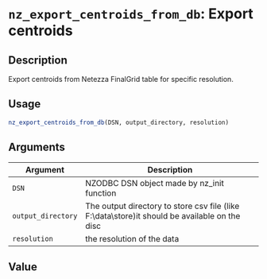 # `nz_export_centroids_from_db`: Export centroids

## Description


 Export centroids from Netezza FinalGrid table for specific resolution.


## Usage

```r
nz_export_centroids_from_db(DSN, output_directory, resolution)
```


## Arguments

Argument      |Description
------------- |----------------
```DSN```     |     NZODBC DSN object made by nz_init function
```output_directory```     |     The output directory to store csv file (like F:\data\store)it should be available on the disc
```resolution```     |     the resolution of the data

## Value


 


